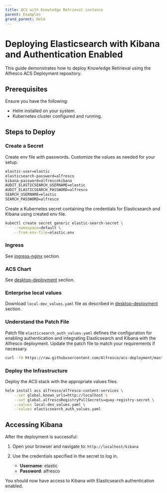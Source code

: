 ```yaml
---
title: ACS with Knowledge Retrieval instance
parent: Examples
grand_parent: Helm
---
```


# Deploying Elasticsearch with Kibana and Authentication Enabled

This guide demonstrates how to deploy Knowledge Retirieval using the Alfresco
ACS Deployment repository.

## Prerequisites

Ensure you have the following:

- Helm installed on your system.
- Kubernetes cluster configured and running.

## Steps to Deploy

### Create a Secret

Create env file with passwords. Customize the values as needed for your setup.

```txt
elastic-user=elastic
elasticsearch-password=alfresco
kibana-password=alfrescokibana
AUDIT_ELASTICSEARCH_USERNAME=elastic
AUDIT_ELASTICSEARCH_PASSWORD=alfresco
SEARCH_USERNAME=elastic
SEARCH_PASSWORD=alfresco
```

Create a Kubernetes secret containing the credentials for Elasticsearch and
Kibana using created env file.

```bash
kubectl create secret generic elastic-search-secret \
    --namespace=default \
    --from-env-file=elastic.env
```

### Ingress

See [ingress-nginx](../ingress-nginx.md) section.

### ACS Chart

See [desktop-deployment](../desktop-deployment.md#acs) section.

### Enterprise local values

Download `local-dev_values.yaml` file as described in
[desktop-deployment](../desktop-deployment.md#enterprise-localhost-deployment)
section.

### Understand the Patch File

Patch file `elasticsearch_auth_values.yaml` defines the configuration for
enabling authentication and integrating Elasticsearch and Kibana with the
Alfresco deployment. Update the patch file to match your requirements if
necessary.

```bash
curl -fO https://raw.githubusercontent.com/Alfresco/acs-deployment/master/docs/helm/values/elasticsearch_auth_values.yaml
```

### Deploy the Infrastructure

Deploy the ACS stack with the appropriate values files.

```bash
helm install acs alfresco/alfresco-content-services \
    --set global.known_urls=http://localhost \
    --set global.alfrescoRegistryPullSecrets=quay-registry-secret \
    --values local-dev_values.yaml \
    --values elasticsearch_auth_values.yaml
```

## Accessing Kibana

After the deployment is successful:

1. Open your browser and navigate to: `http://localhost/kibana`

2. Use the credentials specified in the secret to log in.

   - **Username**: elastic
   - **Password**: alfresco

You should now have access to Kibana with Elasticsearch authentication enabled.

